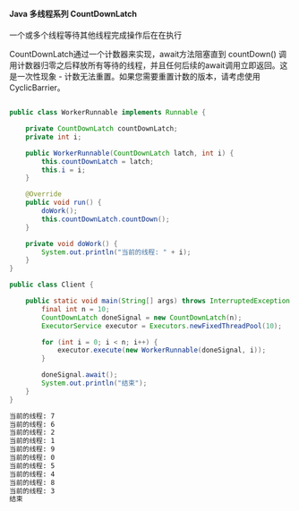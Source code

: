 #### Java 多线程系列 CountDownLatch

一个或多个线程等待其他线程完成操作后在在执行



CountDownLatch通过一个计数器来实现，await方法阻塞直到 countDown() 调用计数器归零之后释放所有等待的线程，并且任何后续的await调用立即返回。这是一次性现象 - 计数无法重置。如果您需要重置计数的版本，请考虑使用CyclicBarrier。



```java

public class WorkerRunnable implements Runnable {

    private CountDownLatch countDownLatch;
    private int i;

    public WorkerRunnable(CountDownLatch latch, int i) {
        this.countDownLatch = latch;
        this.i = i;
    }

    @Override
    public void run() {
        doWork();
        this.countDownLatch.countDown();
    }

    private void doWork() {
        System.out.println("当前的线程: " + i);
    }
}

public class Client {

    public static void main(String[] args) throws InterruptedException {
        final int n = 10;
        CountDownLatch doneSignal = new CountDownLatch(n);
        ExecutorService executor = Executors.newFixedThreadPool(10);

        for (int i = 0; i < n; i++) {
            executor.execute(new WorkerRunnable(doneSignal, i));
        }

        doneSignal.await();
        System.out.println("结束");
    }
}
```



```bash
当前的线程: 7
当前的线程: 6
当前的线程: 2
当前的线程: 1
当前的线程: 9
当前的线程: 0
当前的线程: 5
当前的线程: 4
当前的线程: 8
当前的线程: 3
结束
```

